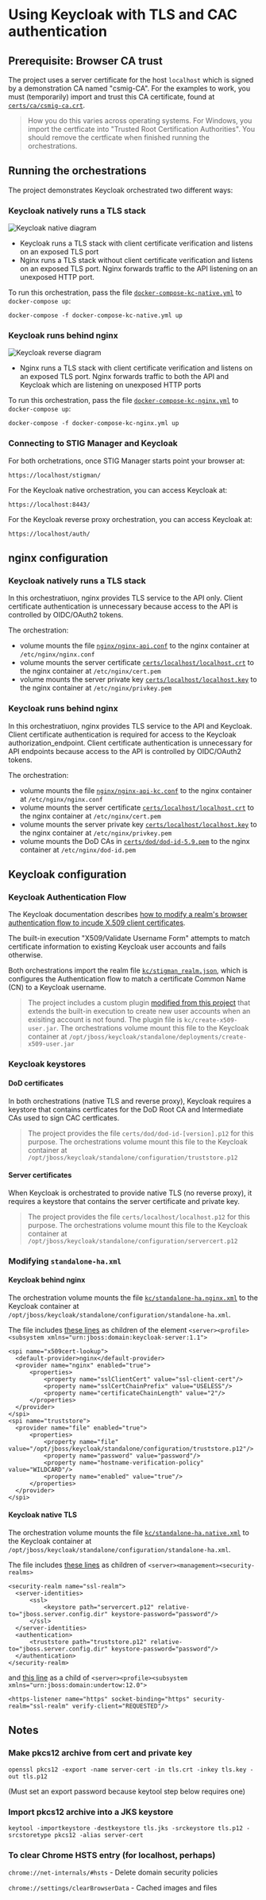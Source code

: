 # Using Keycloak with TLS and CAC authentication

## Prerequisite: Browser CA trust

The project uses a server certificate for the host `localhost` which is signed by a demonstration CA named "csmig-CA". For the examples to work, you must (temporarily) import and trust this CA certificate, found at [`certs/ca/csmig-ca.crt`](certs/ca/csmig-ca.crt).

> How you do this varies across operating systems. For Windows, you import the certficate into "Trusted Root Certification Authorities". You should remove the certficate when finished running the orchestrations.

## Running the orchestrations

The project demonstrates Keycloak orchestrated two different ways:

### Keycloak natively runs a TLS stack

![Keycloak native diagram](diagrams/kc-native.svg)

- Keycloak runs a TLS stack with client certificate verification and listens on an exposed TLS port
- Nginx runs a TLS stack without client certificate verification and listens on an exposed TLS port. Nginx forwards traffic to the API listening on an unexposed HTTP port.

To run this orchestration, pass the file [`docker-compose-kc-native.yml`](docker-compose-kc-native.yml) to `docker-compose up`:
 
 ```
 docker-compose -f docker-compose-kc-native.yml up
 ```

### Keycloak runs behind nginx

![Keycloak reverse diagram](diagrams/kc-reverse.svg)


- Nginx runs a TLS stack with client certificate verification and listens on an exposed TLS port. Nginx forwards traffic to both the API and Keycloak which are listening on unexposed HTTP ports
 
To run this orchestration, pass the file [`docker-compose-kc-nginx.yml`](docker-compose-kc-nginx.yml) to `docker-compose up`:

 ```
 docker-compose -f docker-compose-kc-nginx.yml up
 ```
### Connecting to STIG Manager and Keycloak

For both orchetrations, once STIG Manager starts point your browser at:

```
https://localhost/stigman/
```

For the Keycloak native orchestration, you can access Keycloak at:

```
https://localhost:8443/
```

For the Keycloak reverse proxy orchestration, you can access Keycloak at:

```
https://localhost/auth/
```

## nginx configuration

### Keycloak natively runs a TLS stack

In this orchestratiuon, nginx provides TLS service to the API only. Client certificate authentication is unnecessary because access to the API is controlled by OIDC/OAuth2 tokens.

The orchestration:

- volume mounts the file [`nginx/nginx-api.conf`](nginx/nginx-api.conf) to the nginx container at `/etc/nginx/nginx.conf`
- volume mounts the server certificate [`certs/localhost/localhost.crt`](certs/localhost/localhost.crt) to the nginx container at `/etc/nginx/cert.pem`
- volume mounts the server private key [`certs/localhost/localhost.key`](certs/localhost/localhost.key) to the nginx container at `/etc/nginx/privkey.pem`

### Keycloak runs behind nginx

In this orchestratiuon, nginx provides TLS service to the API and Keycloak. Client certificate authentication is required for access to the Keycloak authorization_endpoint. Client certificate authentication is unnecessary for API endpoints because access to the API is controlled by OIDC/OAuth2 tokens.

The orchestration:

- volume mounts the file [`nginx/nginx-api-kc.conf`](nginx/nginx-api-kc.conf) to the nginx container at `/etc/nginx/nginx.conf`
- volume mounts the server certificate [`certs/localhost/localhost.crt`](certs/localhost/localhost.crt) to the nginx container at `/etc/nginx/cert.pem`
- volume mounts the server private key [`certs/localhost/localhost.key`](certs/localhost/localhost.key) to the nginx container at `/etc/nginx/privkey.pem`
- volume mounts the DoD CAs in [`certs/dod/dod-id-5.9.pem`](certs/dod/dod-id-5.9.pem) to the nginx container at `/etc/nginx/dod-id.pem`

## Keycloak configuration
### Keycloak Authentication Flow

The Keycloak documentation describes [how to modify a realm's browser authentication flow to incude X.509 client certificates](https://www.keycloak.org/docs/latest/server_admin/#adding-x-509-client-certificate-authentication-to-a-browser-flow).

The built-in execution "X509/Validate Username Form" attempts to match certificate information to existing Keycloak user accounts and fails otherwise.

Both orchestrations import the realm file [`kc/stigman_realm.json`](kc/stigman_realm.json), which is configures the Authentication flow to match a certificate Common Name (CN) to a Keycloak username.

> The project includes a custom plugin [modified from this project](https://github.com/lscorcia/keycloak-cns-authenticator/) that extends the built-in execution to create new user accounts when an exisiting account is not found. The plugin file is `kc/create-x509-user.jar`. The orchestrations volume mount this file to the Keycloak container at `/opt/jboss/keycloak/standalone/deployments/create-x509-user.jar`



### Keycloak keystores

#### DoD certificates

In both orchestrations (native TLS and reverse proxy), Keycloak requires a keystore that contains certficates for the DoD Root CA and Intermediate CAs used to sign CAC certficates. 

> The project provides the file `certs/dod/dod-id-[version].p12` for this purpose. The orchestrations volume mount this file to the Keycloak container at `/opt/jboss/keycloak/standalone/configuration/truststore.p12`

#### Server certificates

When Keycloak is orchestrated to provide native TLS (no reverse proxy), it requires a keystore that contains the server certificate and private key. 

> The project provides the file `certs/localhost/localhost.p12` for this purpose. The orchestrations volume mount this file to the Keycloak container at `/opt/jboss/keycloak/standalone/configuration/servercert.p12`

### Modifying `standalone-ha.xml`
#### Keycloak behind nginx

The orchestration volume mounts the file [`kc/standalone-ha.nginx.xml`](kc/standalone-ha.nginx.xml) to the Keycloak container at `/opt/jboss/keycloak/standalone/configuration/standalone-ha.xml`.

The file includes [these lines](https://github.com/NUWCDIVNPT/stig-manager-docker-compose/blob/8e1c24a1468e215bdb06a1e451a58bee2b7cef34/tls/kc/standalone-ha.nginx.xml#L538-L557) as children of the element `<server><profile><subsystem xmlns="urn:jboss:domain:keycloak-server:1.1">`

```
<spi name="x509cert-lookup">
  <default-provider>nginx</default-provider>
  <provider name="nginx" enabled="true">
      <properties>
          <property name="sslClientCert" value="ssl-client-cert"/>
          <property name="sslCertChainPrefix" value="USELESS"/>
          <property name="certificateChainLength" value="2"/>
      </properties>
  </provider>
</spi>
<spi name="truststore">
  <provider name="file" enabled="true">
      <properties>
          <property name="file" value="/opt/jboss/keycloak/standalone/configuration/truststore.p12"/>
          <property name="password" value="password"/>
          <property name="hostname-verification-policy" value="WILDCARD"/>
          <property name="enabled" value="true"/>
      </properties>
  </provider>
</spi>
```

#### Keycloak native TLS

The orchestration volume mounts the file [`kc/standalone-ha.native.xml`](kc/standalone-ha.native.xml) to the Keycloak container at `/opt/jboss/keycloak/standalone/configuration/standalone-ha.xml`.

The file includes [these lines](https://github.com/NUWCDIVNPT/stig-manager-docker-compose/blob/8e1c24a1468e215bdb06a1e451a58bee2b7cef34/tls/kc/standalone-ha.native.xml#L58-L67) as children of `<server><management><security-realms>`

```
<security-realm name="ssl-realm">
  <server-identities>
      <ssl>
          <keystore path="servercert.p12" relative-to="jboss.server.config.dir" keystore-password="password"/>
      </ssl>
  </server-identities>
  <authentication>
      <truststore path="truststore.p12" relative-to="jboss.server.config.dir" keystore-password="password"/>
  </authentication>
</security-realm>      
```

and [this line](https://github.com/NUWCDIVNPT/stig-manager-docker-compose/blob/8e1c24a1468e215bdb06a1e451a58bee2b7cef34/tls/kc/standalone-ha.native.xml#L644) as a child of `<server><profile><subsystem xmlns="urn:jboss:domain:undertow:12.0">`

```
<https-listener name="https" socket-binding="https" security-realm="ssl-realm" verify-client="REQUESTED"/>
```

## Notes
### Make pkcs12 archive from cert and private key

`openssl pkcs12 -export -name server-cert -in tls.crt -inkey tls.key -out tls.p12`

(Must set an export password because keytool step below requires one)

### Import pkcs12 archive into a JKS keystore

`keytool -importkeystore -destkeystore tls.jks -srckeystore tls.p12 -srcstoretype pkcs12 -alias server-cert`

### To clear Chrome HSTS entry (for localhost, perhaps)

`chrome://net-internals/#hsts` -  Delete domain security policies

`chrome://settings/clearBrowserData` - Cached images and files

